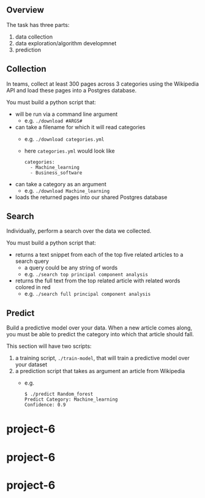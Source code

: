 ## Overview

The task has three parts:

1. data collection
1. data exploration/algorithm developmnet
1. prediction


## Collection

In teams, collect at least 300 pages across 3 categories using the Wikipedia API and load these pages into a Postgres database.

You must build a python script that:

- will be run via a command line argument 
    - e.g. `./download #ARGS#`
- can take a filename for which it will read categories
    - e.g. `./download categories.yml`
    - here `categories.yml` would look like
   
       ```
       categories:
         - Machine_learning
         - Business_software
       ``` 
- can take a category as an argument
    - e.g. `./download Machine_learning`
- loads the returned pages into our shared Postgres database

## Search

Individually, perform a search over the data we collected. 

You must build a python script that:

- returns a text snippet from each of the top five related articles to a search query
    - a query could be any string of words
    - e.g. `./search top principal component analysis`
- returns the full text from the top related article with related words colored in red
    - e.g. `./search full principal component analysis`

## Predict
Build a predictive model over your data. When a new article comes along, you must be able to predict the category into which that article should fall. 

This section will have two scripts:

1. a training script, `./train-model`, that will train a predictive model over your dataset
2. a prediction script that takes as argument an article from Wikipedia
    - e.g. 
    
      ```
      $ ./predict Random_forest
      Predict Category: Machine_learning
      Confidence: 0.9
      ```
# project-6
# project-6
# project-6
